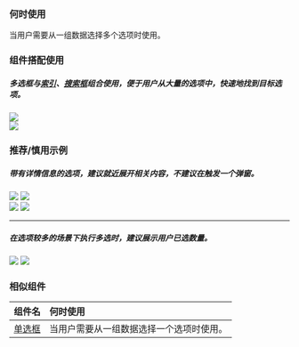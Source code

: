 

### 何时使用

当用户需要从一组数据选择多个选项时使用。

### 组件搭配使用

##### 多选框与[索引](./indexes)、[搜索框](./search)组合使用，便于用户从大量的选项中，快速地找到目标选项。

<div class="legend">
  <div class="item">
    <img src="https://oteam-tdesign-1258344706.cos.ap-guangzhou.myqcloud.com/site/design/mobile-guide/Checkbox%201-1.png" />
  </div>

  <div class="item">
    <img src="https://oteam-tdesign-1258344706.cos.ap-guangzhou.myqcloud.com/site/design/mobile-guide/Checkbox%201-2.png" />
  </div>
</div>


### 推荐/慎用示例

##### 带有详情信息的选项，建议就近展开相关内容，不建议在触发一个弹窗。

<div class="item">
  <img src="https://oteam-tdesign-1258344706.cos.ap-guangzhou.myqcloud.com/site/design/mobile-guide/Checkbox%202-1.png" />
  <img class="tag" src="https://oteam-tdesign-1258344706.cos.ap-guangzhou.myqcloud.com/site/doc/good.png" />
</div>

<div class="item">
  <img src="https://oteam-tdesign-1258344706.cos.ap-guangzhou.myqcloud.com/site/design/mobile-guide/Checkbox%202-2.png" />
  <img class="tag" src="https://oteam-tdesign-1258344706.cos.ap-guangzhou.myqcloud.com/site/doc/bad.png" />
</div>

<hr />

##### 在选项较多的场景下执行多选时，建议展示用户已选数量。


<div class="item">
  <img src="https://oteam-tdesign-1258344706.cos.ap-guangzhou.myqcloud.com/site/design/mobile-guide/Checkbox%2003-1.png" />
  <img class="tag" src="https://oteam-tdesign-1258344706.cos.ap-guangzhou.myqcloud.com/site/doc/good.png" />
</div>

### 相似组件

| 组件名 | 何时使用                             |
| :----- | :----------------------------------- |
| [单选框](./radio) | 当用户需要从一组数据选择一个选项时使用。 |
